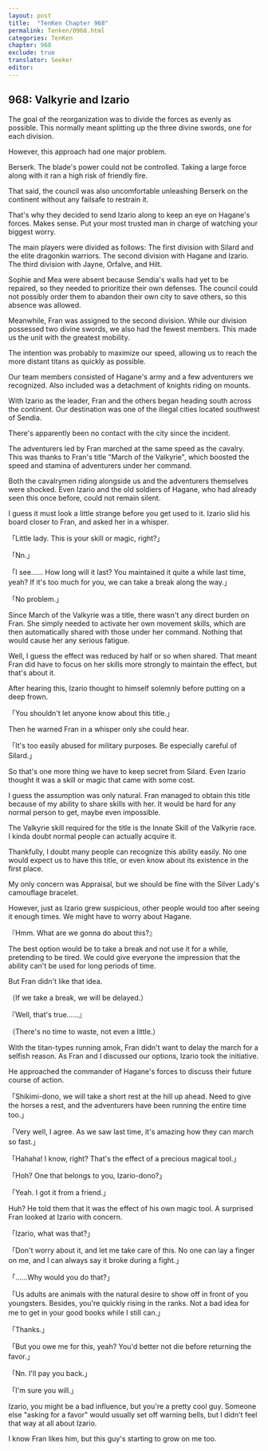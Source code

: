 ```yaml
---
layout: post
title:  "TenKen Chapter 968"
permalink: Tenken/0968.html
categories: TenKen
chapter: 968
exclude: true
translator: Seeker
editor: 
---
```

<h2>968: Valkyrie and Izario</h2>

 The goal of the reorganization was to divide the forces as evenly as possible. This normally meant splitting up the three divine swords, one for each division.

 However, this approach had one major problem.

 Berserk. The blade's power could not be controlled. Taking a large force along with it ran a high risk of friendly fire.

 That said, the council was also uncomfortable unleashing Berserk on the continent without any failsafe to restrain it.

 That's why they decided to send Izario along to keep an eye on Hagane's forces. Makes sense. Put your most trusted man in charge of watching your biggest worry.

 The main players were divided as follows: The first division with Silard and the elite dragonkin warriors. The second division with Hagane and Izario. The third division with Jayne, Orfalve, and Hilt.

 Sophie and Mea were absent because Sendia's walls had yet to be repaired, so they needed to prioritize their own defenses. The council could not possibly order them to abandon their own city to save others, so this absence was allowed.

 Meanwhile, Fran was assigned to the second division. While our division possessed two divine swords, we also had the fewest members. This made us the unit with the greatest mobility.

 The intention was probably to maximize our speed, allowing us to reach the more distant titans as quickly as possible.

 Our team members consisted of Hagane's army and a few adventurers we recognized. Also included was a detachment of knights riding on mounts.

 With Izario as the leader, Fran and the others began heading south across the continent. Our destination was one of the illegal cities located southwest of Sendia.

 There's apparently been no contact with the city since the incident.

 The adventurers led by Fran marched at the same speed as the cavalry. This was thanks to Fran's title "March of the Valkyrie", which boosted the speed and stamina of adventurers under her command.

 Both the cavalrymen riding alongside us and the adventurers themselves were shocked. Even Izario and the old soldiers of Hagane, who had already seen this once before, could not remain silent.

 I guess it must look a little strange before you get used to it. Izario slid his board closer to Fran, and asked her in a whisper.

「Little lady. This is your skill or magic, right?」

「Nn.」

「I see…… How long will it last? You maintained it quite a while last time, yeah? If it's too much for you, we can take a break along the way.」

「No problem.」

 Since March of the Valkyrie was a title, there wasn't any direct burden on Fran. She simply needed to activate her own movement skills, which are then automatically shared with those under her command. Nothing that would cause her any serious fatigue.

 Well, I guess the effect was reduced by half or so when shared. That meant Fran did have to focus on her skills more strongly to maintain the effect, but that's about it.

 After hearing this, Izario thought to himself solemnly before putting on a deep frown.

「You shouldn't let anyone know about this title.」

 Then he warned Fran in a whisper only she could hear.

「It's too easily abused for military purposes. Be especially careful of Silard.」

 So that's one more thing we have to keep secret from Silard. Even Izario thought it was a skill or magic that came with some cost.

 I guess the assumption was only natural. Fran managed to obtain this title because of my ability to share skills with her. It would be hard for any normal person to get, maybe even impossible.

 The Valkyrie skill required for the title is the Innate Skill of the Valkyrie race. I kinda doubt normal people can actually acquire it.

 Thankfully, I doubt many people can recognize this ability easily. No one would expect us to have this title, or even know about its existence in the first place.

 My only concern was Appraisal, but we should be fine with the Silver Lady's camouflage bracelet.

 However, just as Izario grew suspicious, other people would too after seeing it enough times. We might have to worry about Hagane.

『Hmm. What are we gonna do about this?』

 The best option would be to take a break and not use it for a while, pretending to be tired. We could give everyone the impression that the ability can't be used for long periods of time.

 But Fran didn't like that idea.

（If we take a break, we will be delayed.）

『Well, that's true……』

（There's no time to waste, not even a little.）

 With the titan-types running amok, Fran didn't want to delay the march for a selfish reason. As Fran and I discussed our options, Izario took the initiative.

 He approached the commander of Hagane's forces to discuss their future course of action.

「Shikimi-dono, we will take a short rest at the hill up ahead. Need to give the horses a rest, and the adventurers have been running the entire time too.」

「Very well, I agree. As we saw last time, it's amazing how they can march so fast.」

「Hahaha! I know, right? That's the effect of a precious magical tool.」

「Hoh? One that belongs to you, Izario-dono?」

「Yeah. I got it from a friend.」

 Huh? He told them that it was the effect of his own magic tool. A surprised Fran looked at Izario with concern.

「Izario, what was that?」

「Don't worry about it, and let me take care of this. No one can lay a finger on me, and I can always say it broke during a fight.」

「……Why would you do that?」

「Us adults are animals with the natural desire to show off in front of you youngsters. Besides, you're quickly rising in the ranks. Not a bad idea for me to get in your good books while I still can.」

「Thanks.」

「But you owe me for this, yeah? You'd better not die before returning the favor.」

「Nn. I'll pay you back.」

「I'm sure you will.」

 Izario, you might be a bad influence, but you're a pretty cool guy. Someone else "asking for a favor" would usually set off warning bells, but I didn't feel that way at all about Izario.

 I know Fran likes him, but this guy's starting to grow on me too.


